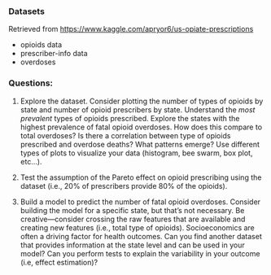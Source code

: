 ### Datasets 
Retrieved from https://www.kaggle.com/apryor6/us-opiate-prescriptions
- opioids data
- prescriber-info data 
- overdoses

### Questions:
1. Explore the dataset. Consider plotting the number of types of opioids by state and number of opioid prescribers by state. Understand the *most prevalent* types of opioids prescribed. Explore the states with the highest prevalence of fatal opioid overdoses. How does this compare to total overdoses? Is there a correlation between type of opioids prescribed and overdose deaths? What patterns emerge? Use different types of plots to visualize your data (histogram, bee swarm, box plot, etc...).  

2. Test the assumption of the Pareto effect on opioid prescribing using the dataset (i.e., 20% of prescribers provide 80% of the opioids).  

3. Build a model to predict the number of fatal opioid overdoses. Consider building the model for a specific state, but that’s not necessary. Be creative—consider crossing the raw features that are available and creating new features (i.e., total type of opioids). Socioeconomics are often a driving factor for health outcomes. Can you find another dataset that provides information at the state level and can be used in your model? Can you perform tests to explain the variability in your outcome (i.e, effect estimation)?

